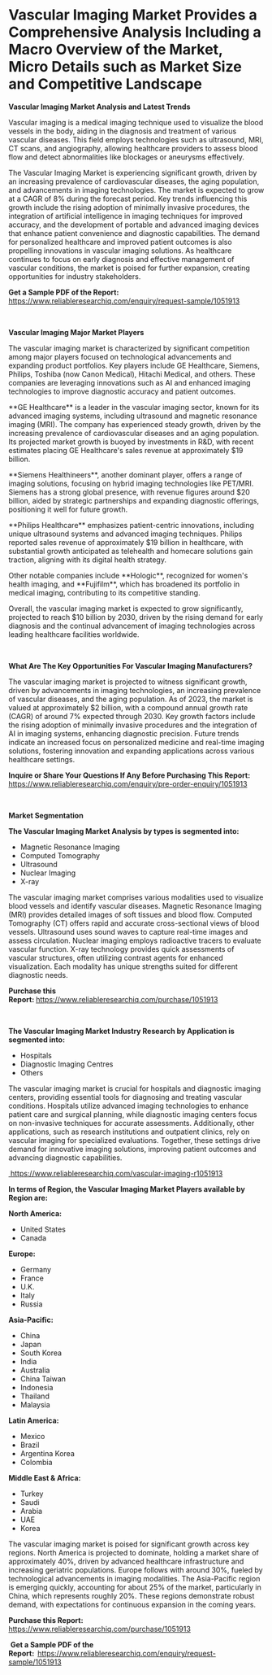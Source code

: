 <p><h1>Vascular Imaging Market Provides a Comprehensive Analysis Including a Macro Overview of the Market, Micro Details such as Market Size and Competitive Landscape</h1></p><p><strong>Vascular Imaging Market Analysis and Latest Trends</strong></p>
<p><p>Vascular imaging is a medical imaging technique used to visualize the blood vessels in the body, aiding in the diagnosis and treatment of various vascular diseases. This field employs technologies such as ultrasound, MRI, CT scans, and angiography, allowing healthcare providers to assess blood flow and detect abnormalities like blockages or aneurysms effectively.</p><p>The Vascular Imaging Market is experiencing significant growth, driven by an increasing prevalence of cardiovascular diseases, the aging population, and advancements in imaging technologies. The market is expected to grow at a CAGR of 8% during the forecast period. Key trends influencing this growth include the rising adoption of minimally invasive procedures, the integration of artificial intelligence in imaging techniques for improved accuracy, and the development of portable and advanced imaging devices that enhance patient convenience and diagnostic capabilities. The demand for personalized healthcare and improved patient outcomes is also propelling innovations in vascular imaging solutions. As healthcare continues to focus on early diagnosis and effective management of vascular conditions, the market is poised for further expansion, creating opportunities for industry stakeholders.</p></p>
<p><strong>Get a Sample PDF of the Report:&nbsp;</strong> <a href="https://www.reliableresearchiq.com/enquiry/request-sample/1051913?utm_campaign=3441&utm_medium=2&utm_source=Github&utm_content=ia&utm_term=13042025&utm_id=vascular-imaging">https://www.reliableresearchiq.com/enquiry/request-sample/1051913</a></p>
<p>&nbsp;</p>
<p><strong>Vascular Imaging Major Market Players</strong></p>
<p><p>The vascular imaging market is characterized by significant competition among major players focused on technological advancements and expanding product portfolios. Key players include GE Healthcare, Siemens, Philips, Toshiba (now Canon Medical), Hitachi Medical, and others. These companies are leveraging innovations such as AI and enhanced imaging technologies to improve diagnostic accuracy and patient outcomes.</p><p>**GE Healthcare** is a leader in the vascular imaging sector, known for its advanced imaging systems, including ultrasound and magnetic resonance imaging (MRI). The company has experienced steady growth, driven by the increasing prevalence of cardiovascular diseases and an aging population. Its projected market growth is buoyed by investments in R&D, with recent estimates placing GE Healthcare's sales revenue at approximately $19 billion.</p><p>**Siemens Healthineers**, another dominant player, offers a range of imaging solutions, focusing on hybrid imaging technologies like PET/MRI. Siemens has a strong global presence, with revenue figures around $20 billion, aided by strategic partnerships and expanding diagnostic offerings, positioning it well for future growth.</p><p>**Philips Healthcare** emphasizes patient-centric innovations, including unique ultrasound systems and advanced imaging techniques. Philips reported sales revenue of approximately $19 billion in healthcare, with substantial growth anticipated as telehealth and homecare solutions gain traction, aligning with its digital health strategy.</p><p>Other notable companies include **Hologic**, recognized for women's health imaging, and **Fujifilm**, which has broadened its portfolio in medical imaging, contributing to its competitive standing.</p><p>Overall, the vascular imaging market is expected to grow significantly, projected to reach $10 billion by 2030, driven by the rising demand for early diagnosis and the continual advancement of imaging technologies across leading healthcare facilities worldwide.</p></p>
<p>&nbsp;</p>
<p><strong>What Are The Key Opportunities For Vascular Imaging Manufacturers?</strong></p>
<p><p>The vascular imaging market is projected to witness significant growth, driven by advancements in imaging technologies, an increasing prevalence of vascular diseases, and the aging population. As of 2023, the market is valued at approximately $2 billion, with a compound annual growth rate (CAGR) of around 7% expected through 2030. Key growth factors include the rising adoption of minimally invasive procedures and the integration of AI in imaging systems, enhancing diagnostic precision. Future trends indicate an increased focus on personalized medicine and real-time imaging solutions, fostering innovation and expanding applications across various healthcare settings.</p></p>
<p><strong>Inquire or Share Your Questions If Any Before Purchasing This Report:</strong> <a href="https://www.reliableresearchiq.com/enquiry/pre-order-enquiry/1051913?utm_campaign=3441&utm_medium=2&utm_source=Github&utm_content=ia&utm_term=13042025&utm_id=vascular-imaging">https://www.reliableresearchiq.com/enquiry/pre-order-enquiry/1051913</a></p>
<p>&nbsp;</p>
<p><strong>Market Segmentation</strong></p>
<p><strong>The Vascular Imaging Market Analysis by types is segmented into:</strong></p>
<p><ul><li>Magnetic Resonance Imaging</li><li>Computed Tomography</li><li>Ultrasound</li><li>Nuclear Imaging</li><li>X-ray</li></ul></p>
<p><p>The vascular imaging market comprises various modalities used to visualize blood vessels and identify vascular diseases. Magnetic Resonance Imaging (MRI) provides detailed images of soft tissues and blood flow. Computed Tomography (CT) offers rapid and accurate cross-sectional views of blood vessels. Ultrasound uses sound waves to capture real-time images and assess circulation. Nuclear imaging employs radioactive tracers to evaluate vascular function. X-ray technology provides quick assessments of vascular structures, often utilizing contrast agents for enhanced visualization. Each modality has unique strengths suited for different diagnostic needs.</p></p>
<p><strong>Purchase this Report:&nbsp;</strong><a href="https://www.reliableresearchiq.com/purchase/1051913?utm_campaign=3441&utm_medium=2&utm_source=Github&utm_content=ia&utm_term=13042025&utm_id=vascular-imaging">https://www.reliableresearchiq.com/purchase/1051913</a></p>
<p>&nbsp;</p>
<p><strong>The Vascular Imaging Market Industry Research by Application is segmented into:</strong></p>
<p><ul><li>Hospitals</li><li>Diagnostic Imaging Centres</li><li>Others</li></ul></p>
<p><p>The vascular imaging market is crucial for hospitals and diagnostic imaging centers, providing essential tools for diagnosing and treating vascular conditions. Hospitals utilize advanced imaging technologies to enhance patient care and surgical planning, while diagnostic imaging centers focus on non-invasive techniques for accurate assessments. Additionally, other applications, such as research institutions and outpatient clinics, rely on vascular imaging for specialized evaluations. Together, these settings drive demand for innovative imaging solutions, improving patient outcomes and advancing diagnostic capabilities.</p></p>
<p><a href="https://www.reliableresearchiq.com/vascular-imaging-r1051913?utm_campaign=3441&utm_medium=2&utm_source=Github&utm_content=ia&utm_term=13042025&utm_id=vascular-imaging">&nbsp;https://www.reliableresearchiq.com/vascular-imaging-r1051913</a></p>
<p><strong>In terms of Region, the Vascular Imaging Market Players available by Region are:</strong></p>
<p>
    <p> <strong> North America: </strong>
        <ul>
            <li>United States</li>
            <li>Canada</li>
        </ul>
        </p> 
    <p> <strong> Europe: </strong>
        <ul>
            <li>Germany</li>
            <li>France</li>
            <li>U.K.</li>
            <li>Italy</li>
            <li>Russia</li>
        </ul>
        </p> 
    <p> <strong> Asia-Pacific: </strong>
        <ul>
            <li>China</li>
            <li>Japan</li>
            <li>South Korea</li>
            <li>India</li>
            <li>Australia</li>
            <li>China Taiwan</li>
            <li>Indonesia</li>
            <li>Thailand</li>
            <li>Malaysia</li>
        </ul>
        </p> 
    <p> <strong> Latin America: </strong>
        <ul>
            <li>Mexico</li>
            <li>Brazil</li>
            <li>Argentina Korea</li>
            <li>Colombia</li>
        </ul>
        </p> 
    <p> <strong> Middle East & Africa: </strong>
        <ul>
            <li>Turkey</li>
            <li>Saudi</li>
            <li>Arabia</li>
            <li>UAE</li>
            <li>Korea</li>
        </ul>
    </p>
    </p>
<p><p>The vascular imaging market is poised for significant growth across key regions. North America is projected to dominate, holding a market share of approximately 40%, driven by advanced healthcare infrastructure and increasing geriatric populations. Europe follows with around 30%, fueled by technological advancements in imaging modalities. The Asia-Pacific region is emerging quickly, accounting for about 25% of the market, particularly in China, which represents roughly 20%. These regions demonstrate robust demand, with expectations for continuous expansion in the coming years.</p></p>
<p><strong>Purchase this Report: </strong><a href="https://www.reliableresearchiq.com/purchase/1051913?utm_campaign=3441&utm_medium=2&utm_source=Github&utm_content=ia&utm_term=13042025&utm_id=vascular-imaging">https://www.reliableresearchiq.com/purchase/1051913</a></p>
<p>&nbsp;<strong>Get a Sample PDF of the Report:&nbsp;&nbsp;</strong><a href="https://www.reliableresearchiq.com/enquiry/request-sample/1051913?utm_campaign=3441&utm_medium=2&utm_source=Github&utm_content=ia&utm_term=13042025&utm_id=vascular-imaging">https://www.reliableresearchiq.com/enquiry/request-sample/1051913</a></p>
<p><strong></strong></p>
<p><p></p><p></p><p></p></p>